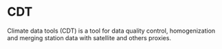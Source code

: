 # CDT
Climate data tools (CDT) is a tool for data quality control, homogenization and merging station data with satellite and others proxies.
